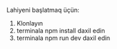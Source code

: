 Lahiyeni başlatmaq üçün:

1) Klonlayın
2) terminala npm install daxil edin
3) terminala npm run dev daxil edin
